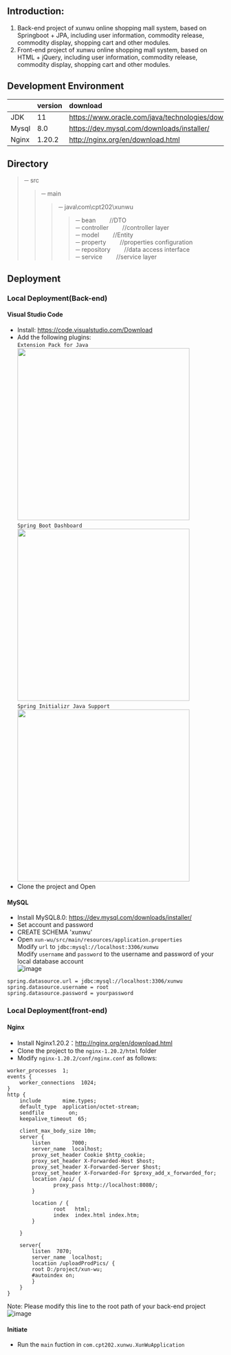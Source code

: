 ## Introduction:
1. Back-end project of xunwu online shopping mall system, based on Springboot + JPA, including user information, commodity release, commodity display, shopping cart and other modules. <br>
2. Front-end project of xunwu online shopping mall system, based on HTML + jQuery, including user information, commodity release, commodity display, shopping cart and other modules. <br>

## Development Environment
| |version|download|
|:---|:---|:---|
|JDK|11|https://www.oracle.com/java/technologies/downloads/#java11|
|Mysql|8.0|https://dev.mysql.com/downloads/installer/|
|Nginx|1.20.2|http://nginx.org/en/download.html|

## Directory
>─ src
>>─ main
>>>─ java\com\cpt202\xunwu
>>>>─ bean	&emsp;&emsp;//DTO <br>
>>>>─ controller	&emsp;&emsp;//controller layer <br>
>>>>─ model	&emsp;&emsp;//Entity <br>
>>>>─ property	&emsp;&emsp;//properties configuration <br>
>>>>─ repository	&emsp;&emsp;//data access interface <br>
>>>>─ service	&emsp;&emsp;//service layer <br>
## Deployment
### Local Deployment(Back-end)
#### Visual Studio Code
* Install: https://code.visualstudio.com/Download
* Add the following plugins: <br>
`Extension Pack for Java` <br>
<img src="https://user-images.githubusercontent.com/103989093/166079002-a5899888-8b8d-42b1-a32a-3e94be919090.png" width=400px> <br>
`Spring Boot Dashboard` <br>
<img src="https://user-images.githubusercontent.com/103989093/166079171-35a65071-c0ce-4d72-b5f3-f571280dc389.png" width=400px> <br>
`Spring Initializr Java Support` <br>
<img src="https://user-images.githubusercontent.com/103989093/166079223-dd23c0d1-b471-43eb-87b5-e71d04fd526d.png" width=400px> <br>
* Clone the project and Open <br>
#### MySQL
* Install MySQL8.0: https://dev.mysql.com/downloads/installer/
* Set account and password
* CREATE SCHEMA 'xunwu'
* Open `xun-wu/src/main/resources/application.properties` <br>
Modify `url` to `jdbc:mysql://localhost:3306/xunwu` <br>
Modify `username` and `password` to the username and password of your local database account <br>
![image](https://user-images.githubusercontent.com/103989093/166080040-c8bc7828-88fa-46a4-891b-7fb1ce0812d4.png) <br>
```
spring.datasource.url = jdbc:mysql://localhost:3306/xunwu
spring.datasource.username = root
spring.datasource.password = yourpassword
```
### Local Deployment(front-end)
#### Nginx
* Install Nginx1.20.2：http://nginx.org/en/download.html
* Clone the project to the `nginx-1.20.2/html` folder
* Modify `nginx-1.20.2/conf/nginx.conf` as follows:
```
worker_processes  1;
events {
    worker_connections  1024;
}
http {
    include       mime.types;
    default_type  application/octet-stream;
    sendfile        on;
    keepalive_timeout  65;
    
    client_max_body_size 10m;
    server {
        listen       7000; 
        server_name  localhost;
        proxy_set_header Cookie $http_cookie;
        proxy_set_header X-Forwarded-Host $host;
        proxy_set_header X-Forwarded-Server $host;
        proxy_set_header X-Forwarded-For $proxy_add_x_forwarded_for;
        location /api/ {              
               proxy_pass http://localhost:8080/;        
        }
        
        location / {
               root   html; 
               index  index.html index.htm;  
        }           
        
    }
    
    server{
        listen  7070;
        server_name  localhost;
	    location /uploadProdPics/ {
		root D:/project/xun-wu;
		#autoindex on;
	    }
    }
}
```
Note: Please modify this line to the root path of your back-end project <br>
![image](https://user-images.githubusercontent.com/103989093/166082568-bc09727c-3c68-4014-a4a7-d6617623b742.png) <br>

#### Initiate
* Run the `main` fuction in `com.cpt202.xunwu.XunWuApplication`
